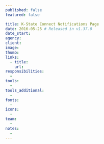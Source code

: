 ```yaml
---
published: false
featured: false

title: K-State Connect Notifications Page
date: 2016-05-25 # Released in v1.37.0
date_start:
agency:
client:
image:
thumb:
links:
  - title:
    url:
responsibilities:
  -
tools:
  -
tools_additional:
  -
fonts:
  -
icons:
  -
team:
  -
notes:
  -
---
```

